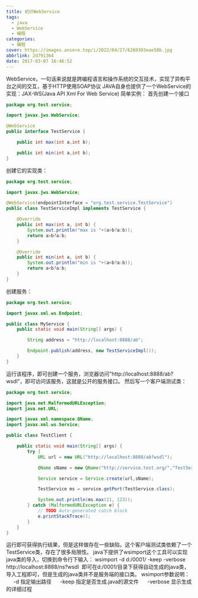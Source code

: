 ```yaml
---
title: 初识WebService
tags:
  - java
  - WebService
  - 编程
categories:
  - 编程
cover: https://images.ansore.top/i/2022/04/27/6269303eae58b.jpg
abbrlink: 2d791364
date: 2017-03-07 16:46:52
---
```


WebService，一句话来说就是跨编程语言和操作系统的交互技术，实现了异构平台之间的交互，基于HTTP使用SOAP协议 JAVA自身也提供了一个WebService的实现：JAX-WS(Java API Xml For Web Service) 简单实例： 首先创建一个接口

<!-- more -->

```java
package org.test.service;

import javax.jws.WebService;

@WebService
public interface TestService {

    public int max(int a,int b);

    public int min(int a,int b);
}
```


创建它的实现类：

```java
package org.test.service;

import javax.jws.WebService;

@WebService(endpointInterface = "org.test.service.TestService")
public class TestServiceImpl implements TestService {

    @Override
    public int max(int a, int b) {
        System.out.println("max is "+(a>b?a:b));
        return a>b?a:b;
    }

    @Override
    public int min(int a, int b) {
        System.out.println("min is "+(a<b?a:b));
        return a<b?a:b;
    }
}
```


创建服务：

```java
package org.test.service;

import javax.xml.ws.Endpoint;

public class MyService {
    public static void main(String[] args) {

        String address = "http://localhost:8888/ab";

        Endpoint.publish(address, new TestServiceImpl());
    }
}
```


运行该程序，即可创建一个服务，浏览器访问"http://localhost:8888/ab?wsdl"，即可访问该服务，这就是公开的服务接口。 然后写一个客户端测试类：

```java
package org.test.service;

import java.net.MalformedURLException;
import java.net.URL;

import javax.xml.namespace.QName;
import javax.xml.ws.Service;

public class TestClient {

    public static void main(String[] args) {
        try {
            URL url = new URL("http://localhost:8888/ab?wsdl");

            QName sName = new QName("http://service.test.org/","TestServiceImplService");

            Service service = Service.create(url,sName);

            TestService ms = service.getPort(TestService.class);

            System.out.println(ms.max(11, 123));
        } catch (MalformedURLException e) {
            // TODO Auto-generated catch block
            e.printStackTrace();
        }
    }
}
```


运行即可获得执行结果，但是这样做存在一些缺陷，这个客户端测试类依赖了一个TestService类，存在了很多局限性。 java下提供了wsimport这个工具可以实现java类的导入，切换到命令行下输入： wsimport -d d:/0001/ -keep -verbose http://localhost:8888/ns?wsdl  即可在d:/0001/目录下获得自动生成的java类，导入工程即可，但是生成的java类并不是服务端的接口类。 wsimport参数说明：      -d 指定输出路径      -keep 指定是否生成.java的源文件      -verbose 显示生成的详细过程
